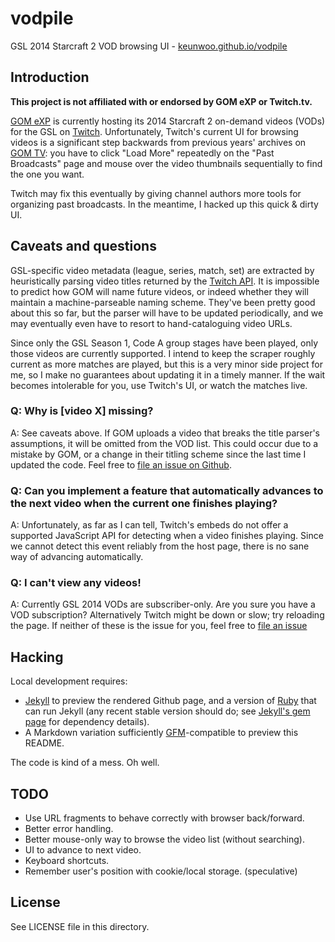 vodpile
=======

GSL 2014 Starcraft 2 VOD browsing UI -
[keunwoo.github.io/vodpile](https://keunwoo.github.io/vodpile/)


## Introduction

**This project is not affiliated with or endorsed by GOM eXP or Twitch.tv.**

[GOM eXP](http://www.gomexp.com) is currently hosting its 2014 Starcraft 2
on-demand videos (VODs) for the GSL on [Twitch](http://twitch.tv).
Unfortunately, Twitch's current UI for browsing videos is a significant step
backwards from previous years' archives on [GOM TV](http://www.gomtv.net): you
have to click "Load More" repeatedly on the "Past Broadcasts" page and mouse
over the video thumbnails sequentially to find the one you want.

Twitch may fix this eventually by giving channel authors more tools for
organizing past broadcasts.  In the meantime, I hacked up this quick & dirty UI.


## Caveats and questions

GSL-specific video metadata (league, series, match, set) are extracted by
heuristically parsing video titles returned by the [Twitch API][twitch-api].  It
is impossible to predict how GOM will name future videos, or indeed whether they
will maintain a machine-parseable naming scheme.  They've been pretty good about
this so far, but the parser will have to be updated periodically, and we may
eventually even have to resort to hand-cataloguing video URLs.

Since only the GSL Season 1, Code A group stages have been played, only those
videos are currently supported.  I intend to keep the scraper roughly current as
more matches are played, but this is a very minor side project for me, so I make
no guarantees about updating it in a timely manner.  If the wait becomes
intolerable for you, use Twitch's UI, or watch the matches live.

### Q: Why is [video X] missing?

A: See caveats above.  If GOM uploads a video that breaks the title parser's
assumptions, it will be omitted from the VOD list.  This could occur due to a
mistake by GOM, or a change in their titling scheme since the last time I
updated the code.  Feel free to [file an issue on Github][github-issue].

### Q: Can you implement a feature that automatically advances to the next video when the current one finishes playing?

A: Unfortunately, as far as I can tell, Twitch's embeds do not offer a supported
JavaScript API for detecting when a video finishes playing.  Since we cannot
detect this event reliably from the host page, there is no sane way of advancing
automatically.

### Q: I can't view any videos!

A: Currently GSL 2014 VODs are subscriber-only.  Are you sure you have a VOD
subscription?  Alternatively Twitch might be down or slow; try reloading the
page.  If neither of these is the issue for you, feel free to [file an
issue][github-issue]


## Hacking

Local development requires:

* [Jekyll](http://jekyllrb.com) to preview the rendered Github page, and a
version of [Ruby](http://rubylang.org) that can run Jekyll (any recent stable
version should do; see [Jekyll's gem page](http://rubygems.org/gems/jekyll)
for dependency details).
* A Markdown variation sufficiently [GFM](github-markdown)-compatible to preview
this README.

The code is kind of a mess.  Oh well.


## TODO

* Use URL fragments to behave correctly with browser back/forward.
* Better error handling.
* Better mouse-only way to browse the video list (without searching).
* UI to advance to next video.
* Keyboard shortcuts.
* Remember user's position with cookie/local storage. (speculative)


## License

See LICENSE file in this directory.


[appengine]: https://developers.google.com/appengine/
[github-issue]: https://github.com/keunwoo/vodpile/issues
[github-markdown]: https://github.github.com/github-flavored-markdown/
[twitch-api]: https://github.com/justintv/Twitch-API
